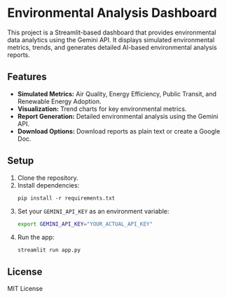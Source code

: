 # Environmental Analysis Dashboard

This project is a Streamlit-based dashboard that provides environmental data analytics using the Gemini API.
It displays simulated environmental metrics, trends, and generates detailed AI-based environmental analysis reports.

## Features
- **Simulated Metrics:** Air Quality, Energy Efficiency, Public Transit, and Renewable Energy Adoption.
- **Visualization:** Trend charts for key environmental metrics.
- **Report Generation:** Detailed environmental analysis using the Gemini API.
- **Download Options:** Download reports as plain text or create a Google Doc.

## Setup
1. Clone the repository.
2. Install dependencies:
   ```
   pip install -r requirements.txt
   ```
3. Set your `GEMINI_API_KEY` as an environment variable:
   ```bash
   export GEMINI_API_KEY="YOUR_ACTUAL_API_KEY"
   ```
4. Run the app:
   ```
   streamlit run app.py
   ```

## License
MIT License
